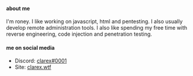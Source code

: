 #### about me

I'm roney. I like working on javascript, html and pentesting. I also usually develop remote administration tools. I also like spending my free time with reverse engineering, code injection and penetration testing.

#### me on social media

- Discord: [clarex#0001](https://discord.com/users/302895518881677312)
- Site: [clarex.wtf](https://clarex.wtf/)
